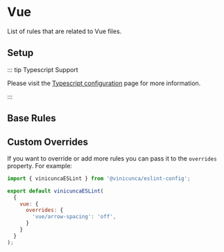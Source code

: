 # Vue

List of rules that are related to Vue files.

## Setup

::: tip Typescript Support

Please visit the [Typescript configuration](/eslint/configs/typescript#configuration) page for more information.

:::

<EslintList package="vue:setup" />

## Base Rules

<EslintList package="vue:rules" is-filterable />

## Custom Overrides

If you want to override or add more rules you can pass it to the `overrides` property.
For example:

```js [eslint.config.js]
import { vinicuncaESLint } from '@vinicunca/eslint-config';

export default vinicuncaESLint(
  {
    vue: {
      overrides: {
        'vue/arrow-spacing': 'off',
      }
    }
  }
);
```
